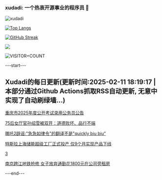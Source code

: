 ### xudadi: 一个热衷开源事业的程序员 👋

![xudadi](https://github-readme-stats-git-masterorgs-github-readme-stats-team.vercel.app/api?username=xudadi)

[![Top Langs](https://github-readme-stats.vercel.app/api/top-langs/?username=xudadi)](https://github.com/anuraghazra/github-readme-stats)

[![GitHub Streak](https://streak-stats.demolab.com?user=xudadi&locale=zh_Hans)](https://git.io/streak-stats)

![](https://raw.githubusercontent.com/xudadi/xudadi/main/assets/github-contribution-grid-snake.svg)

![VISITOR+COUNT](https://komarev.com/ghpvc/?username=xudadi&label=VISITOR+COUNT)


---start---

## Xudadi的每日更新(更新时间:2025-02-11 18:19:17 | 本部分通过Github Actions抓取RSS自动更新, 无意中实现了自动刷绿墙...)

[重庆市2025年度公开考试录用公务员公告](https://www.gongkaoleida.com/article/2284000)

[75后女厅官孙绍雪被双开：道德败坏、品行不端](https://m.163.com/news/article/JO43LSC3051482MP.html)

[哪吒2辟谣:"急急如律令"的翻译不是"quickly biu biu"](https://m.163.com/news/article/JO4030JE051492T3.html)

[特斯拉上海储能超级工厂正式投产 仅9个月实现产品下线](https://m.163.com/news/article/JO3U3E320514R9P4.html)

[3](https://m.163.com/touch/news/sub/domestic)

[南京跨江地铁抢修 女子放弃通勤花1800元在公司旁租房](https://m.163.com/news/article/JO3RRIQO00019B3E.html)

---end---
